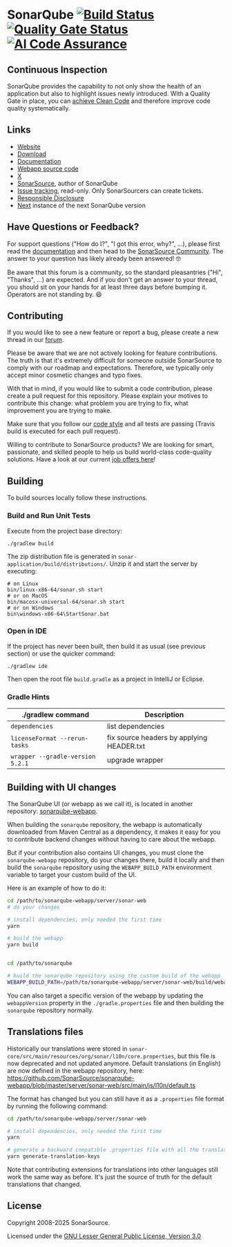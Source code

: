 # SonarQube [![Build Status](https://api.cirrus-ci.com/github/SonarSource/sonarqube.svg?branch=master)](https://cirrus-ci.com/github/SonarSource/sonarqube) [![Quality Gate Status](https://next.sonarqube.com/sonarqube/api/project_badges/measure?project=sonarqube&metric=alert_status&token=d95182127dd5583f57578d769b511660601a8547)](https://next.sonarqube.com/sonarqube/dashboard?id=sonarqube) [![AI Code Assurance](https://next.sonarqube.com/sonarqube/api/project_badges/ai_code_assurance?project=org.sonarsource.sonarqube%3Asonarqube-private&token=sqb_c0e2fa9ac4ef89f9a8403c6ba235e108ceb1dce1)](https://next.sonarqube.com/sonarqube/dashboard?id=sonarqube)

## Continuous Inspection

SonarQube provides the capability to not only show the health of an application but also to highlight issues newly introduced. With a Quality Gate in place, you can [achieve Clean Code](https://www.sonarsource.com/solutions/clean-code/) and therefore improve code quality systematically.

## Links

- [Website](https://www.sonarsource.com/products/sonarqube)
- [Download](https://www.sonarsource.com/products/sonarqube/downloads)
- [Documentation](https://docs.sonarsource.com/sonarqube)
- [Webapp source code](https://github.com/SonarSource/sonarqube-webapp)
- [X](https://twitter.com/SonarQube)
- [SonarSource](https://www.sonarsource.com), author of SonarQube
- [Issue tracking](https://jira.sonarsource.com/browse/SONAR/), read-only. Only SonarSourcers can create tickets.
- [Responsible Disclosure](https://community.sonarsource.com/t/responsible-vulnerability-disclosure/9317)
- [Next](https://next.sonarqube.com/sonarqube) instance of the next SonarQube version

## Have Questions or Feedback?

For support questions ("How do I?", "I got this error, why?", ...), please first read the [documentation](https://docs.sonarsource.com/sonarqube) and then head to the [SonarSource Community](https://community.sonarsource.com/c/help/sq/10). The answer to your question has likely already been answered! 🤓

Be aware that this forum is a community, so the standard pleasantries ("Hi", "Thanks", ...) are expected. And if you don't get an answer to your thread, you should sit on your hands for at least three days before bumping it. Operators are not standing by. 😄

## Contributing

If you would like to see a new feature or report a bug, please create a new thread in our [forum](https://community.sonarsource.com/c/sq/10).

Please be aware that we are not actively looking for feature contributions. The truth is that it's extremely difficult for someone outside SonarSource to comply with our roadmap and expectations. Therefore, we typically only accept minor cosmetic changes and typo fixes.

With that in mind, if you would like to submit a code contribution, please create a pull request for this repository. Please explain your motives to contribute this change: what problem you are trying to fix, what improvement you are trying to make.

Make sure that you follow our [code style](https://github.com/SonarSource/sonar-developer-toolset#code-style) and all tests are passing (Travis build is executed for each pull request).

Willing to contribute to SonarSource products? We are looking for smart, passionate, and skilled people to help us build world-class code-quality solutions. Have a look at our current [job offers here](https://www.sonarsource.com/company/jobs/)!

## Building

To build sources locally follow these instructions.

### Build and Run Unit Tests

Execute from the project base directory:

    ./gradlew build

The zip distribution file is generated in `sonar-application/build/distributions/`. Unzip it and start the server by executing:

    # on Linux
    bin/linux-x86-64/sonar.sh start
    # or on MacOS
    bin/macosx-universal-64/sonar.sh start
    # or on Windows
    bin\windows-x86-64\StartSonar.bat

### Open in IDE

If the project has never been built, then build it as usual (see previous section) or use the quicker command:

    ./gradlew ide

Then open the root file `build.gradle` as a project in IntelliJ or Eclipse.

### Gradle Hints

| ./gradlew command                | Description                               |
| -------------------------------- | ----------------------------------------- |
| `dependencies`                   | list dependencies                         |
| `licenseFormat --rerun-tasks`    | fix source headers by applying HEADER.txt |
| `wrapper --gradle-version 5.2.1` | upgrade wrapper                           |

## Building with UI changes

The SonarQube UI (or webapp as we call it), is located in another repository: [sonarqube-webapp](https://github.com/SonarSource/sonarqube-webapp).

When building the `sonarqube` repository, the webapp is automatically downloaded from Maven Central as a dependency, it makes it easy for you to contribute backend changes without having to care about the webapp.

But if your contribution also contains UI changes, you must clone the `sonarqube-webapp` repository, do your changes there, build it locally and then build the `sonarqube` repository using the `WEBAPP_BUILD_PATH` environment variable to target your custom build of the UI.

Here is an example of how to do it:

```bash
cd /path/to/sonarqube-webapp/server/sonar-web
# do your changes

# install dependencies, only needed the first time
yarn

# build the webapp
yarn build


cd /path/to/sonarqube

# build the sonarqube repository using the custom build of the webapp
WEBAPP_BUILD_PATH=/path/to/sonarqube-webapp/server/sonar-web/build/webapp ./gradlew build
```

You can also target a specific version of the webapp by updating the `webappVersion` property in the `./gradle.properties` file and then building the `sonarqube` repository normally.

## Translations files

Historically our translations were stored in `sonar-core/src/main/resources/org/sonar/l10n/core.properties`, but this file is now deprecated and not updated anymore.
Default translations (in English) are now defined in the webapp repository, here:
https://github.com/SonarSource/sonarqube-webapp/blob/master/server/sonar-web/src/main/js/l10n/default.ts

The format has changed but you can still have it as a `.properties` file format by running the following command:

```bash
cd /path/to/sonarqube-webapp/server/sonar-web

# install dependencies, only needed the first time
yarn

# generate a backward compatible .properties file with all the translation keys
yarn generate-translation-keys
```

Note that contributing extensions for translations into other languages still work the same way as before. It's just the source of truth for the default translations that changed.

## License

Copyright 2008-2025 SonarSource.

Licensed under the [GNU Lesser General Public License, Version 3.0](https://www.gnu.org/licenses/lgpl.txt)
